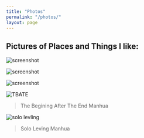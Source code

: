 ```yaml
---
title: "Photos"
permalink: "/photos/"
layout: page
---
```


## Pictures of Places and Things I like:

![screenshot](https://images-wixmp-ed30a86b8c4ca887773594c2.wixmp.com/f/9956aeaf-2c66-41ac-85e8-1423f66ad703/d9uo31m-666e6108-595c-4965-b15c-fe1b06831f50.jpg/v1/fill/w_560,h_350,q_70,strp/kobe_bryant_grunge_nba_wallpaper_by_skythlee_d9uo31m-350t.jpg?token=eyJ0eXAiOiJKV1QiLCJhbGciOiJIUzI1NiJ9.eyJzdWIiOiJ1cm46YXBwOjdlMGQxODg5ODIyNjQzNzNhNWYwZDQxNWVhMGQyNmUwIiwiaXNzIjoidXJuOmFwcDo3ZTBkMTg4OTgyMjY0MzczYTVmMGQ0MTVlYTBkMjZlMCIsIm9iaiI6W1t7ImhlaWdodCI6Ijw9MTAwMCIsInBhdGgiOiJcL2ZcLzk5NTZhZWFmLTJjNjYtNDFhYy04NWU4LTE0MjNmNjZhZDcwM1wvZDl1bzMxbS02NjZlNjEwOC01OTVjLTQ5NjUtYjE1Yy1mZTFiMDY4MzFmNTAuanBnIiwid2lkdGgiOiI8PTE2MDAifV1dLCJhdWQiOlsidXJuOnNlcnZpY2U6aW1hZ2Uub3BlcmF0aW9ucyJdfQ.IHppVkP1VXvbQy31rmkv2VtQeD3Caw3nZ_O1MXdyFP4)

![screenshot](https://media.cntraveler.com/photos/58d2c0a6ed5947303561e5f5/master/w_2048,h_1536,c_limit/shibuya-crossing-tokyo-GettyImages-595729388.jpg)

![screenshot](https://www.planetware.com/wpimages/2020/08/japan-best-cities-fukuoka.jpg)

![TBATE](https://static.wikia.nocookie.net/thebate/images/5/57/Arthur_Realmheart.png/revision/latest?cb=20200212043101)
> The Begining After The End Manhua

![solo levling](https://e0.pxfuel.com/wallpapers/828/5/desktop-wallpaper-solo-leveling-electric-blue-art-manhwa-sung-jin-woo.jpg)
> Solo Leving Manhua

